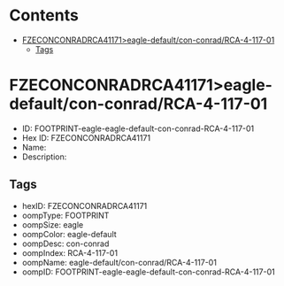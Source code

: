



Contents
========

* [FZECONCONRADRCA41171>eagle-default/con-conrad/RCA-4-117-01](#fzeconconradrca41171eagle-defaultcon-conradrca-4-117-01)
	* [Tags](#tags)

# FZECONCONRADRCA41171>eagle-default/con-conrad/RCA-4-117-01

- ID: FOOTPRINT-eagle-eagle-default-con-conrad-RCA-4-117-01
- Hex ID: FZECONCONRADRCA41171
- Name: 
- Description: 

## Tags

- hexID: FZECONCONRADRCA41171
- oompType: FOOTPRINT
- oompSize: eagle
- oompColor: eagle-default
- oompDesc: con-conrad
- oompIndex: RCA-4-117-01
- oompName: eagle-default/con-conrad/RCA-4-117-01
- oompID: FOOTPRINT-eagle-eagle-default-con-conrad-RCA-4-117-01
